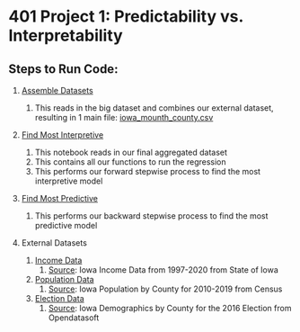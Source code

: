 # 401 Project 1: Predictability vs. Interpretability 

## Steps to Run Code: 

1. [Assemble Datasets](https://github.com/juliandavis7/401_Project1/blob/master/assemble_dataset.ipynb) 
    1. This reads in the big dataset and combines our external dataset, resulting in 1 main file: [iowa_mounth_county.csv](https://github.com/juliandavis7/401_Project1/blob/master/iowa_month_county.csv)
    
2. [Find Most Interpretive](https://github.com/juliandavis7/401_Project1/blob/master/find_most_interpretive.ipynb)
    1. This notebook reads in our final aggregated dataset
    2. This contains all our functions to run the regression 
    3. This performs our forward stepwise process to find the most interpretive model
    
3. [Find Most Predictive](https://github.com/juliandavis7/401_Project1/blob/master/find_most_predictive.ipynb)
    1. This performs our backward stepwise process to find the most predictive model

4. External Datasets
    1. [Income Data](https://github.com/juliandavis7/401_Project1/blob/master/income.csv) 
        1. [Source](https://data.iowa.gov/Economic-Statistics/Annual-Personal-Income-for-State-of-Iowa-by-County/st2k-2ti2): Iowa Income Data from 1997-2020 from State of Iowa 
    2. [Population Data](https://github.com/juliandavis7/401_Project1/blob/master/iowa_county.xlsx)
        1. [Source](https://www.census.gov/data/datasets/time-series/demo/popest/2010s-counties-total.html): Iowa Population by County for 2010-2019 from Census 
    3. [Election Data](https://github.com/juliandavis7/401_Project1/blob/master/iowa_election.csv)
        1. [Source](https://public.opendatasoft.com/explore/dataset/usa-2016-presidential-election-by-county/table/?disjunctive.state&refine.state=Iowa&sort=rep16_frac): Iowa Demographics by County for the 2016 Election from Opendatasoft
